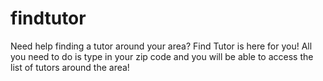 # findtutor

Need help finding a tutor around your area? Find Tutor is here for you! All you need to do is type in your zip code and you will be able
to access the list of tutors around the area!
